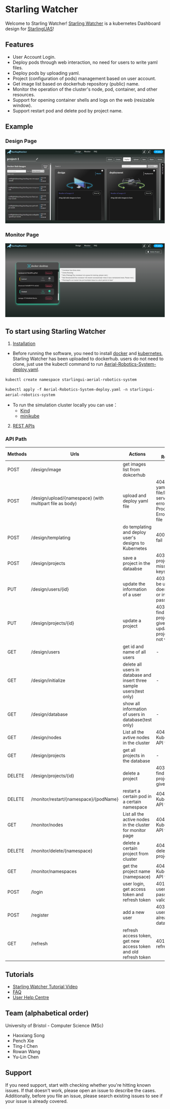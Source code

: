 
# Starling Watcher
Welcome to Starling Watcher!
[Starling Watcher](https://github.com/ROWAN-W/SummerProject) is a kubernetes Dashboard design for [StarlingUAS](https://docs.starlinguas.dev/)!

## Features
- User Account Login.
- Deploy pods through web interaction, no need for users to write yaml files.
- Deploy pods by uploading yaml.
- Project (configuration of pods) management based on user account.
- Get image list based on dockerhub repository (public) name.
- Monitor the operation of the cluster's node, pod, container, and other resources.
- Support for opening container shells and logs on the web (resizable window).
- Support restart pod and delete pod by project name.

## Example
### Design Page
![alt design](./picture/design.png)
### Monitor Page
![alt monitor](./picture/monitor.png)


## To start using Starling Watcher
1. [Installation](https://github.com/ROWAN-W/SummerProject/wiki/Installation)
- Before running the software, you need to install [docker](https://www.docker.com/) and [kubernetes](https://kubernetes.io/), Starling Watcher has been uploaded to dockerhub. users do not need to clone, just use the kubectl command to run [Aerial-Robotics-System-deploy.yaml](https://github.com/ROWAN-W/SummerProject/blob/main/Aerial-Robotics-System-deploy.yaml).

`kubectl create namespace starlingui-aerial-robotics-system`

`kubectl apply -f Aerial-Robotics-System-deploy.yaml -n starlingui-aerial-robotics-system`

- To run the simulation cluster locally you can use：
    - [Kind](https://kind.sigs.k8s.io/)
    - [minikube](https://minikube.sigs.k8s.io/docs/start/)
2. [REST APIs](https://github.com/ROWAN-W/SummerProject/wiki/APIs)

### API Path

| Methods | Urls | Actions | Error Response |
| ---------- | ------- | -------- |----------|
| POST | /design/image | get images list from dokcerhub |
| POST | /design/upload/{namespace} (with multipart file as body) | upload and deploy yaml file | 404: invalid yaml file/kubernetes server error/File Processing Error/Empty file |
| POST | /design/templating | do templating and deploy user's designs to Kubernetes| 400: Deploy fail |
| POST | /design/projects | save a project in the dataabse | 403: invalid project style, missing some keys |
| PUT | /design/users/{id} | update the information of a user | 403: User to be updated does not exist or invalid old password |
| PUT | /design/projects/{id} | update a project | 403: can not find the project by given id or updated project style is not valid |
| GET | /design/users | get id and name of all users | - |
| GET | /design/initialize | delete all users in database and insert three sample users(test only) | - |
| GET | /design/database | show all information of users in database(test only) | - |
| GET | /design/nodes | List all the avtive nodes in the cluster | 404: Kubernetes API fail |
| GET | /design/projects | get all projects in the database | - |
| DELETE | /design/projects/{id} | delete a project | 403: can not find the project by given id |
| DELETE | /monitor/restart/{namespace}/{podName} | restart a certain pod in a certain namespace | 404: Kubernetes API fail |
| GET | /monitor/nodes | List all the active nodes in the cluster for monitor page | 404: Kubernetes API fail |
| DELETE | /monitor/delete/{namespace}| delete a certain project from cluster| 404: Unable to delete the project |
| GET | /monitor/namespaces | get the project name (namepsace) | 404: Kubernetes API fail |
| POST | /login | user login, get access token and refresh token | 401: username or password not valid |
| POST | /register | add a new user | 403: username already exist in database |
| GET | /refresh | refresh access token, get new access token and old refresh token | 401: invalid refresh token |

## Tutorials
* [Starling Watcher Tutorial Video](https://github.com/ROWAN-W/SummerProject/wiki/Demo)
* [FAQ](https://github.com/ROWAN-W/SummerProject/wiki/FAQ)
* [User Help Centre](https://fire-iguana-f4d.notion.site/Help-Centre-4092371e72e745eca6c56f236babc998)

## Team (alphabetical order)
University of Bristol - Computer Science (MSc)
* Haoxiang Song
* Pench Xie
* Ting-I Chen
* Rowan Wang
* Yu-Lin Chen

## Support
If you need support, start with checking whether you're hitting known issues. If that doesn't work, please open an issue to describe the cases. Additionally, before you file an issue, please search existing issues to see if your issue is already covered.

